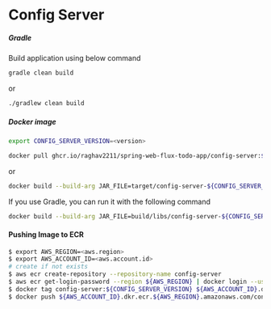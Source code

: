 # Config Server #
##### Gradle #####
Build application using below command

```bash
gradle clean build
```
or

```bash
./gradlew clean build
```
##### Docker image #####

```bash
export CONFIG_SERVER_VERSION=<version>
```

```bash
docker pull ghcr.io/raghav2211/spring-web-flux-todo-app/config-server:${CONFIG_SERVER_VERSION}
```
or

```bash
docker build --build-arg JAR_FILE=target/config-server-${CONFIG_SERVER_VERSION}.jar --tag config-server:${CONFIG_SERVER_VERSION} .
```
If you use Gradle, you can run it with the following command

```bash
docker build --build-arg JAR_FILE=build/libs/config-server-${CONFIG_SERVER_VERSION}.jar --tag config-server:${CONFIG_SERVER_VERSION} .
```

#### Pushing Image to ECR ####

```bash
$ export AWS_REGION=<aws.region>
$ export AWS_ACCOUNT_ID=<aws.account.id>
# create if not exists
$ aws ecr create-repository --repository-name config-server 
$ aws ecr get-login-password --region ${AWS_REGION} | docker login --username AWS --password-stdin ${AWS_ACCOUNT_ID}.dkr.ecr.${AWS_REGION}.amazonaws.com
$ docker tag config-server:${CONFIG_SERVER_VERSION} ${AWS_ACCOUNT_ID}.dkr.ecr.${AWS_REGION}.amazonaws.com/config-server:${CONFIG_SERVER_VERSION}
$ docker push ${AWS_ACCOUNT_ID}.dkr.ecr.${AWS_REGION}.amazonaws.com/config-server:${CONFIG_SERVER_VERSION}
```
